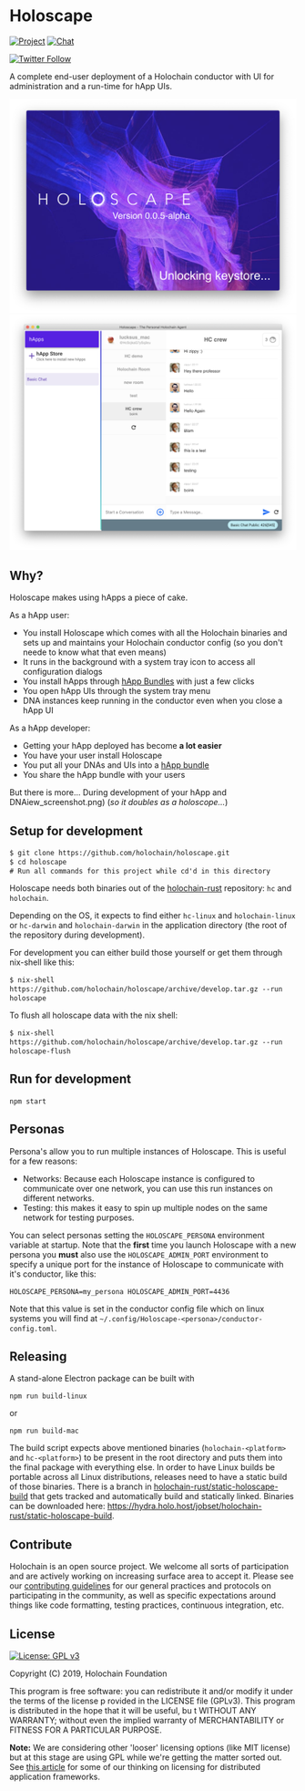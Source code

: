 # Holoscape

[![Project](https://img.shields.io/badge/project-holochain-blue.svg?style=flat-square)](http://holochain.org/)
[![Chat](https://img.shields.io/badge/chat-chat%2eholochain%2enet-blue.svg?style=flat-square)](https://chat.holochain.org)

[![Twitter Follow](https://img.shields.io/twitter/follow/holochain.svg?style=social&label=Follow)](https://twitter.com/holochain)

A complete end-user deployment of a Holochain conductor with UI for administration and a run-time for hApp UIs.

![](images/Splash_screenshot-0.0.5.png)
![](images/MainWindow_screenshot-0.0.5.png)

## Why?

Holoscape makes using hApps a piece of cake.

As a hApp user:
* You install Holoscape which comes with all the Holochain binaries and sets up and maintains your Holochain conductor config (so you don't neede to know what that even means)
* It runs in the background with a system tray icon to access all configuration dialogs
* You install hApps through [hApp Bundles](example-bundles) with just a few clicks
* You open hApp UIs through the system tray menu
* DNA instances keep running in the conductor even when you close a hApp UI

As a hApp developer:
* Getting your hApp deployed has become **a lot easier**
* You have your user install Holoscape
* You put all your DNAs and UIs into a [hApp bundle](example-bundles)
* You share the hApp bundle with your users

But there is more...
During development of your hApp and DNAiew_screenshot.png)
(*so it doubles as a holoscope...*)

## Setup for development

```
$ git clone https://github.com/holochain/holoscape.git
$ cd holoscape
# Run all commands for this project while cd'd in this directory
```

Holoscape needs both binaries out of the [holochain-rust](https://github.com/holochain/holochain-rust) repository: `hc` and `holochain`.

Depending on the OS, it expects to find either `hc-linux` and `holochain-linux` or `hc-darwin` and `holochain-darwin` in the application directory (the root of the repository during development).

For development you can either build those yourself or get them through nix-shell like this:

``` shell
$ nix-shell https://github.com/holochain/holoscape/archive/develop.tar.gz --run holoscape
```

To flush all holoscape data with the nix shell:

```shell
$ nix-shell https://github.com/holochain/holoscape/archive/develop.tar.gz --run holoscape-flush
```

## Run for development
```
npm start
```

## Personas
Persona's allow you to run multiple instances of Holoscape.  This is useful for a few reasons:
- Networks: Because each Holoscape instance is configured to communicate over one network, you can use this run instances on different networks.
- Testing: this makes it easy to spin up multiple nodes on the same network for testing purposes.

You can select personas setting the `HOLOSCAPE_PERSONA` environment variable at startup.  Note that the **first** time you launch Holoscape with a new persona you **must** also use the `HOLOSCAPE_ADMIN_PORT` environment to specify a unique port for the instance of Holoscape to communicate with it's conductor, like this:

``` shell
HOLOSCAPE_PERSONA=my_persona HOLOSCAPE_ADMIN_PORT=4436
```
Note that this value is set in the conductor config file which on linux systems you will find at `~/.config/Holoscape-<persona>/conductor-config.toml`.

## Releasing
A stand-alone Electron package can be built with
```
npm run build-linux
```
or
```
npm run build-mac
```

The build script expects above mentioned binaries (`holochain-<platform>` and `hc-<platform>`) to be present in the root directory and puts them into the final package with everything else.
In order to have Linux builds be portable across all Linux distributions, releases need to have a static build of those binaries. There is a branch in [holochain-rust/static-holoscape-build](https://github.com/holochain/holochain-rust/tree/static-holoscape-build) that gets tracked and automatically build and statically linked. Binaries can be downloaded here: https://hydra.holo.host/jobset/holochain-rust/static-holoscape-build.

## Contribute
Holochain is an open source project.  We welcome all sorts of participation and are actively working on increasing surface area to accept it.  Please see our [contributing guidelines](/CONTRIBUTING.md) for our general practices and protocols on participating in the community, as well as specific expectations around things like code formatting, testing practices, continuous integration, etc.

## License
[![License: GPL v3](https://img.shields.io/badge/License-GPL%20v3-blue.svg)](http://www.gnu.org/licenses/gpl-3.0)

Copyright (C) 2019, Holochain Foundation

This program is free software: you can redistribute it and/or modify it under the terms of the license p
rovided in the LICENSE file (GPLv3).  This program is distributed in the hope that it will be useful, bu
t WITHOUT ANY WARRANTY; without even the implied warranty of MERCHANTABILITY or FITNESS FOR A PARTICULAR
 PURPOSE.

**Note:** We are considering other 'looser' licensing options (like MIT license) but at this stage are using GPL while we're getting the matter sorted out.  See [this article](https://medium.com/holochain/licensing-needs-for-truly-p2p-software-a3e0fa42be6c) for some of our thinking on licensing for distributed application frameworks.
